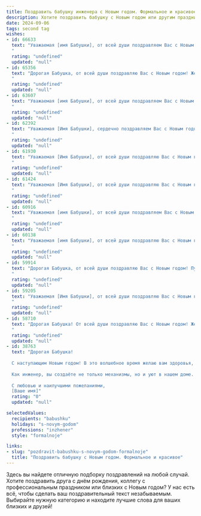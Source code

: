 ```yaml
---
title: Поздравить бабушку инженера с Новым годом. Формальное и красивое
description: Хотите поздравить бабушку с Новым годом или другим праздником? Наш ИИ создаст незабываемое поздравление, а вы обязательно выделитесь среди других.  
date: 2024-09-06
tags: second tag
wishes:
- id: 66633
  text: "Уважаемая [имя Бабушки], от всей души поздравляем Вас с Новым годом! Желаем Вам крепкого здоровья, семейного благополучия и творческих успехов в Вашей профессии инженера. Пусть новый год принесет Вам радость, мир и светлые надежды!
  "
  rating: "undefined"
  updated: "null"
- id: 65356
  text: "Дорогая Бабушка, от всей души поздравляю Вас с Новым годом! Желаю Вам крепкого здоровья, душевного тепла,  радости и благополучия в новом году. Пусть Ваши инженерные идеи продолжают воплощаться в жизнь, принося Вам удовлетворение и признание. С Новым годом!
  "
  rating: "undefined"
  updated: "null"
- id: 63607
  text: "Уважаемая [имя Бабушки], от всей души поздравляем Вас с Новым годом! Желаем Вам крепкого здоровья, семейного благополучия и новых творческих успехов в Вашей инженерной деятельности. Пусть Новый год принесет Вам счастье, радость и исполнение всех желаний.
  "
  rating: "undefined"
  updated: "null"
- id: 62392
  text: "Уважаемая [Имя Бабушки], сердечно поздравляем Вас с Новым годом! Желаем Вам крепкого здоровья, семейного благополучия и новых творческих успехов в Вашей инженерной деятельности. Пусть новый год принесет Вам радость, мир и процветание!
  "
  rating: "undefined"
  updated: "null"
- id: 61930
  text: "Уважаемая [Имя Бабушки], от всей души поздравляю Вас с Новым годом! Желаю Вам крепкого здоровья, семейного благополучия и много радостных моментов в новом году. Пусть наступающий год принесет Вам новые достижения, интересные проекты и  успешную реализацию задуманных планов.
  "
  rating: "undefined"
  updated: "null"
- id: 61424
  text: "Уважаемая [Имя Бабушки], от всей души поздравляю Вас с Новым годом! Желаю Вам крепкого здоровья, семейного благополучия, тепла и уюта в доме! Пусть Новый год принесет Вам много радостных моментов, интересных встреч и исполнения всех желаний! С Новым годом, дорогая Бабушка!
  "
  rating: "undefined"
  updated: "null"
- id: 60916
  text: "Уважаемая [имя Бабушки], от всей души поздравляем Вас с Новым годом! Пусть этот год принесет Вам крепкое здоровье, душевное тепло, радость от семейных встреч и новых свершений. Желаем Вам, талантливому инженеру, успешных проектов и вдохновения в работе. Пусть Новый год станет годом исполнения всех Ваших желаний!
  "
  rating: "undefined"
  updated: "null"
- id: 60138
  text: "Уважаемая [имя Бабушки], от всей души поздравляю Вас с Новым годом! Желаю Вам крепкого здоровья, семейного благополучия, тепла и уюта в доме. Пусть Новый год принесет Вам много радостных событий, исполнения желаний и, конечно же, новых творческих успехов в Вашей инженерной деятельности.
  "
  rating: "undefined"
  updated: "null"
- id: 59914
  text: "Дорогая Бабушка, от всей души поздравляю Вас с Новым годом! Пусть этот год принесет Вам крепкое здоровье, радость, светлые моменты и исполнение всех желаний. Желаю Вам также, чтобы Ваша богатая инженерная мысль продолжала  приносить пользу и вдохновение окружающим. С Новым годом!
  "
  rating: "undefined"
  updated: "null"
- id: 59205
  text: "Уважаемая [Имя Бабушки], от всей души поздравляю Вас с Новым годом! Желаю Вам крепкого здоровья, благополучия и семейного тепла. Пусть Новый год принесет Вам новые достижения и радостные моменты. С наступающим!
  "
  rating: "undefined"
  updated: "null"
- id: 58710
  text: "Дорогая Бабушка! От всей души поздравляю Вас с Новым годом! Желаю Вам крепкого здоровья, душевного тепла, радости и благополучия в новом году. Пусть он будет полон ярких моментов, приятных встреч и интересных событий. С Новым годом!
  "
  rating: "undefined"
  updated: "null"
- id: 38763
  text: "Дорогая Бабушка!
  
  С наступающим Новым годом! В это волшебное время желаю вам здоровья, счастья и нежности в каждом мгновении. Пусть все ваши мечты исполнятся, а сердечное тепло согревает вас в холодные зимние дни.
  
  Как инженер, вы создаёте не только механизмы, но и уют в нашем доме. Ваши знания и мудрость вдохновляют нас, и мы гордимся тем, что у нас есть такая замечательная бабушка. Пусть в новом году ваши проекты и идеи находят успешную реализацию, а каждый день приносит радостные моменты и вдохновение.
  
  С любовью и наилучшими пожеланиями,
  [Ваше имя]"
  rating: "0"
  updated: "null"

selectedValues:
  recipients: "babushku"
  holidays: "s-novym-godom"
  professions: "inzhener"
  style: "formalnoje"

links:
- slug: "pozdravit-babushku-s-novym-godom-formalnoje"
  title: "Поздравить бабушку с Новым годом. Формальное и красивое"
---
```


Здесь вы найдете отличную подборку поздравлений на любой случай. 
Хотите поздравить друга с днём рождения, коллегу с профессиональным праздником или близких с Новым годом? У нас есть всё, чтобы сделать ваш поздравительный текст незабываемым. Выбирайте нужную категорию и находите лучшие слова для ваших близких и друзей!
